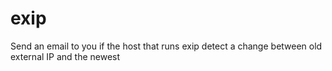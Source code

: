 # exip
Send an email to you if the host that runs exip detect a change between old external IP and the newest 
